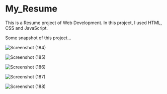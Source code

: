 # My_Resume
This is a Resume project of Web Development. In this project, I used HTML, CSS and JavaScript.

Some snapshot of this project...

![Screenshot (184)](https://user-images.githubusercontent.com/66356658/183274596-9b99028b-cdd7-4701-b9b3-8334e17b321c.png)

![Screenshot (185)](https://user-images.githubusercontent.com/66356658/183274600-605887ae-2e96-4f9a-b4cf-77fbff67b3eb.png)

![Screenshot (186)](https://user-images.githubusercontent.com/66356658/183274604-696fc9c9-2eca-46bf-a346-1b92e877549f.png)

![Screenshot (187)](https://user-images.githubusercontent.com/66356658/183274607-5af08073-9ca1-47e8-aba6-0e80fb51fe96.png)

![Screenshot (188)](https://user-images.githubusercontent.com/66356658/183274609-37bf6431-601e-4bf9-8648-1d5f67e2d16f.png)
